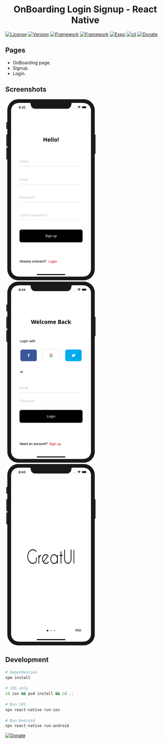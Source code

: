 <p align="center">
  <h1 align="center">OnBoarding Login Signup - React Native</h1>  
</p>

[![License](https://img.shields.io/github/license/AbdelhamidLarachi/react-native-ecommerce)](https://github.com/AbdelhamidLarachi/react-native-ecommerce/blob/main/LICENSE) [![Version](https://img.shields.io/badge/version-v1.0.0-blue)]() [![Framework](https://img.shields.io/badge/Made%20with-React_Native-1f425f.svg)](https://reactnative.dev/) [![Framework](https://img.shields.io/badge/%20-no%20third%20party%20libraries-lightgrey)]() [![Expo](https://img.shields.io/badge/-expo-blue)]() [![cli](https://img.shields.io/badge/-cli-blue)]() [![Donate](https://img.shields.io/badge/Donate-Buy%20me%20a%20cofee-green)](https://www.buymeacoffee.com/abdelhamid)


## Pages

- OnBoarding page.
- Signup.
- Login.

## Screenshots

<img width="288px" src="https://raw.githubusercontent.com/AbdelhamidLarachi/react-native-login-signup/master/img/register.png"> <img width="288px" src="https://raw.githubusercontent.com/AbdelhamidLarachi/react-native-login-signup/master/img/welcomeBack.png">
<img width="288px" src="https://raw.githubusercontent.com/AbdelhamidLarachi/react-native-login-signup/master/img/onBoarding.png"> 

## Development

```bash
# Dependencies
npm install

# iOS only
cd ios && pod install && cd ..

# Run iOS
npx react-native run-ios

# Run Android
npx react-native run-android

```

[![Donate](https://img.shields.io/badge/Donate-Buy%20me%20a%20cofee-green)](https://www.buymeacoffee.com/abdelhamid)
